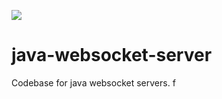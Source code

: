 [![](https://jitpack.io/v/io.samourai.code.wallet/java-websocket-server.svg)](https://jitpack.io/#io.samourai.code.whirlpool/java-websocket-server)

# java-websocket-server

Codebase for java websocket servers.
f